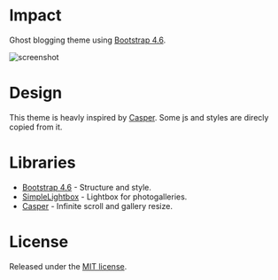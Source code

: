 # Impact
Ghost blogging theme using [Bootstrap 4.6](https://getbootstrap.com/).

![screenshot](https://user-images.githubusercontent.com/206005/114797787-c5670000-9d48-11eb-8669-bc54050c496a.png)


# Design
This theme is heavly inspired by [Casper](https://github.com/TryGhost/Casper). Some js and styles are direcly copied from it.

# Libraries
- [Bootstrap 4.6](https://getbootstrap.com/) - Structure and style.
- [SimpleLightbox](https://github.com/dbrekalo/simpleLightbox) - Lightbox for photogalleries.
- [Casper](https://github.com/TryGhost/Casper) - Infinite scroll and gallery resize.

# License
Released under the [MIT license](LICENSE).
